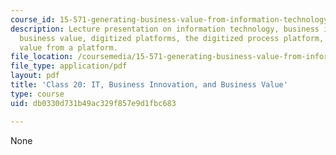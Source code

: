 ```yaml
---
course_id: 15-571-generating-business-value-from-information-technology-spring-2009
description: Lecture presentation on information technology, business innovation,
  business value, digitized platforms, the digitized process platform, and driving
  value from a platform.
file_location: /coursemedia/15-571-generating-business-value-from-information-technology-spring-2009/db0330d731b49ac329f857e9d1fbc683_MIT15_571s09_lec20.pdf
file_type: application/pdf
layout: pdf
title: 'Class 20: IT, Business Innovation, and Business Value'
type: course
uid: db0330d731b49ac329f857e9d1fbc683

---
```

None